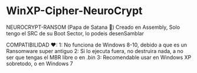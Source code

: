 # WinXP-Cipher-NeuroCrypt
NEUROCRYPT-RANSOM (Papa de Satana 🤣) Creado en Assembly, Solo tengo el SRC de su Boot Sector, lo podeis desenSamblar

COMPATIBILIDAD ❤:
1: No funciona de Windows 8-10, debido a que es un Ransomware super antiguo
2: Si lo ejecuta fuera, no destruira nada, a no ser que tengas el MBR libre o en .bin
3: Recomendable usar en Windows XP sobretodo, o en Windows 7
